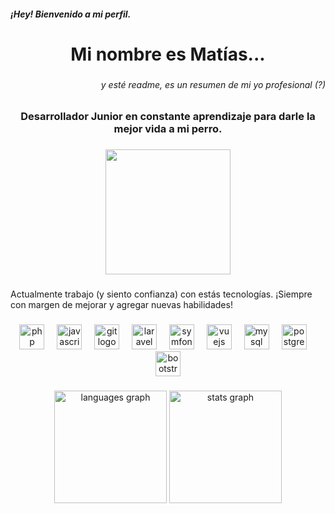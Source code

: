 <h5 align="left">¡Hey! Bienvenido a mi perfil.</h5>

###

<h1 align="center">Mi nombre es Matías...</h1>

###

<h6 align="right">y esté readme, es un resumen de mi yo profesional (?)</h6>

###

<h3 align="center">Desarrollador Junior en constante aprendizaje para darle la mejor vida a mi perro.</h3>

###

<div align="center">
  <img height="200" src="https://github.com/Barthes-bski/Barthes-bski/assets/58522527/9876c7df-9dc8-46cb-9395-4178c89e54ab"  />
</div>

###

<p align="left">Actualmente trabajo (y siento confianza) con estás tecnologías. ¡Siempre con margen de mejorar y agregar nuevas habilidades!</p>

###

<div align="center">
  <img src="https://skillicons.dev/icons?i=php" height="40" alt="php logo"  />
  <img width="12" />
  <img src="https://skillicons.dev/icons?i=js" height="40" alt="javascript logo"  />
  <img width="12" />
  <img src="https://skillicons.dev/icons?i=git" height="40" alt="git logo"  />
  <img width="12" />
  <img src="https://skillicons.dev/icons?i=laravel" height="40" alt="laravel logo"  />
  <img width="12" />
  <img src="https://cdn.jsdelivr.net/gh/devicons/devicon/icons/symfony/symfony-original.svg" height="40" alt="symfony logo"  />
  <img width="12" />
  <img src="https://skillicons.dev/icons?i=vue" height="40" alt="vuejs logo"  />
  <img width="12" />
  <img src="https://skillicons.dev/icons?i=mysql" height="40" alt="mysql logo"  />
  <img width="12" />
  <img src="https://skillicons.dev/icons?i=postgres" height="40" alt="postgresql logo"  />
  <img width="12" />
  <img src="https://skillicons.dev/icons?i=bootstrap" height="40" alt="bootstrap logo"  />
</div>

###

<div align="center">
  <img src="https://github-readme-stats.vercel.app/api/top-langs?username=Barthes-bski&locale=en&hide_title=false&layout=compact&card_width=320&langs_count=6&theme=vision-friendly-dark&hide_border=false&order=2&custom_title=Vamos%20a%20ver%20porcentajes...." height="180" alt="languages graph"  />
  <img src="https://github-readme-stats.vercel.app/api?username=Barthes-bski&hide_title=false&hide_rank=true&show_icons=true&include_all_commits=true&count_private=true&disable_animations=false&theme=vision-friendly-dark&locale=en&hide_border=false&order=1&custom_title=Estad%C3%ADsticas" height="180" alt="stats graph"  />
</div>

###
